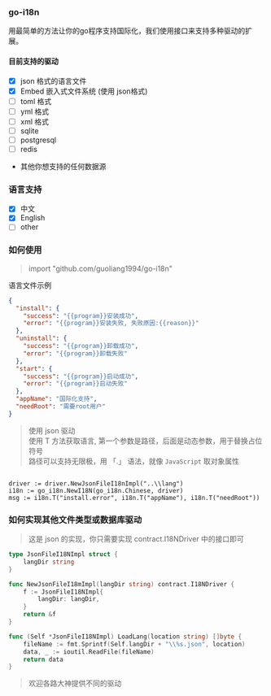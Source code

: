 ### go-i18n
用最简单的方法让你的go程序支持国际化，我们使用接口来支持多种驱动的扩展。

#### 目前支持的驱动
+ [x]  json 格式的语言文件
+ [x]  Embed 嵌入式文件系统 (使用 json格式)
+ [ ] toml 格式
+ [ ] yml 格式
+ [ ] xml 格式
+ [ ] sqlite
+ [ ] postgresql
+ [ ] redis
+ 其他你想支持的任何数据源

### 语言支持
+ [x] 中文
+ [x] English
+ [ ] other

### 如何使用
> import "github.com/guoliang1994/go-i18n"

语言文件示例
```json
{
  "install": {
    "success": "{{program}}安装成功",
    "error": "{{program}}安装失败, 失败原因:{{reason}}"
  },
  "uninstall": {
    "success": "{{program}}卸载成功",
    "error": "{{program}}卸载失败"
  },
  "start": {
    "success": "{{program}}启动成功",
    "error": "{{program}}启动失败"
  },
  "appName": "国际化支持",
  "needRoot": "需要root用户"
}
```

> 使用 json 驱动  
> 使用 T 方法获取语言, 第一个参数是路径，后面是动态参数，用于替换占位符号  
> 路径可以支持无限极，用 「.」 语法，就像 `JavaScript` 取对象属性
```golang

driver := driver.NewJsonFileI18nImpl("..\\lang")
i18n := go_i18n.NewI18N(go_i18n.Chinese, driver)
msg := i18n.T("install.error", i18n.T("appName"), i18n.T("needRoot"))

```

### 如何实现其他文件类型或数据库驱动
> 这是 json 的实现，你只需要实现 contract.I18NDriver 中的接口即可
```go
type JsonFileI18NImpl struct {
	langDir string
}

func NewJsonFileI18mImpl(langDir string) contract.I18NDriver {
	f := JsonFileI18NImpl{
		langDir: langDir,
	}
	return &f
}

func (Self *JsonFileI18NImpl) LoadLang(location string) []byte {
	fileName := fmt.Sprintf(Self.langDir + "\\%s.json", location)
	data, _ := ioutil.ReadFile(fileName)
	return data
}

```
> 欢迎各路大神提供不同的驱动